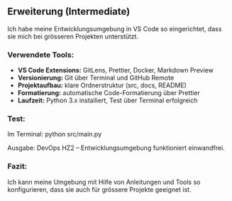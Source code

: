## Erweiterung (Intermediate)

Ich habe meine Entwicklungsumgebung in VS Code so eingerichtet, dass sie mich bei grösseren Projekten unterstützt.

### Verwendete Tools:
- **VS Code Extensions:** GitLens, Prettier, Docker, Markdown Preview
- **Versionierung:** Git über Terminal und GitHub Remote
- **Projektaufbau:** klare Ordnerstruktur (src, docs, README)
- **Formatierung:** automatische Code-Formatierung über Prettier
- **Laufzeit:** Python 3.x installiert, Test über Terminal erfolgreich

### Test:
Im Terminal:
python src/main.py

Ausgabe:
DevOps HZ2 – Entwicklungsumgebung funktioniert einwandfrei.

### Fazit:
Ich kann meine Umgebung mit Hilfe von Anleitungen und Tools so konfigurieren, dass sie auch für grössere Projekte geeignet ist.
